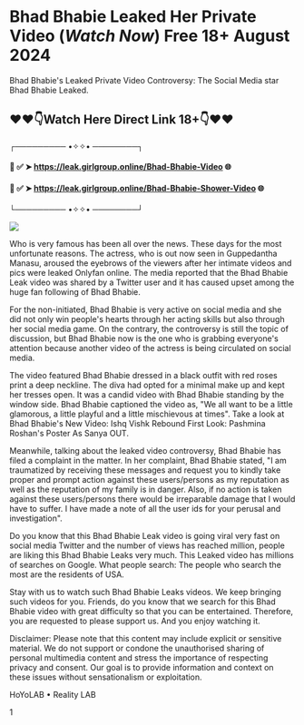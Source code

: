 # Bhad Bhabie Leaked Her Private Video (*Watch Now*) Free 18+ August 2024

Bhad Bhabie's Leaked Private Video Controversy: The Social Media star Bhad Bhabie Leaked.

 

## ❤❤👇Watch Here Direct Link 18+👇❤❤



┌───────── •✧✧• ────────┐



#### 📌 ✅ ➤ https://leak.girlgroup.online/Bhad-Bhabie-Video 🌐



#### 📌 ✅ ➤ https://leak.girlgroup.online/Bhad-Bhabie-Shower-Video 🌐



└───────── •✧✧• ────────┘

 <a href='https://leak.girlgroup.online' title='PLAY NOW'><img src='https://blogger.googleusercontent.com/img/b/R29vZ2xl/AVvXsEi4F-elQIpeyB181LAymx2pfiPeD3Rai3Hrdcc8m1MZS3xdT1-0I9t5ONFx37GY94WdxDP_XzYttCeT_6FrPzAYAhCmWBlSVA0j7fqqYGeXtzugUzvu5U0vjZ-_Jy84V-mO9ZF6r2-sn4nSuIB4VcSO_ujFabxbzJZ-z1XWfhF4keqvQZuNESukUEM0vKM/s543/e82729_0eac070815174becaeff58939ca0cc46~mv2.webp' /></a>

Who is very famous has been all over the news. These days for the most unfortunate reasons. The actress, who is out now seen in Guppedantha Manasu, aroused the eyebrows of the viewers after her intimate videos and pics were leaked Onlyfan online. The media reported that the Bhad Bhabie Leak video was shared by a Twitter user and it has caused upset among the huge fan following of Bhad Bhabie.





For the non-initiated, Bhad Bhabie is very active on social media and she did not only win people's hearts through her acting skills but also through her social media game. On the contrary, the controversy is still the topic of discussion, but Bhad Bhabie now is the one who is grabbing everyone's attention because another video of the actress is being circulated on social media.







The video featured Bhad Bhabie dressed in a black outfit with red roses print a deep neckline. The diva had opted for a minimal make up and kept her tresses open. It was a candid video with Bhad Bhabie standing by the window side. Bhad Bhabie captioned the video as, "We all want to be a little glamorous, a little playful and a little mischievous at times". Take a look at Bhad Bhabie's New Video: Ishq Vishk Rebound First Look: Pashmina Roshan's Poster As Sanya OUT.







Meanwhile, talking about the leaked video controversy, Bhad Bhabie has filed a complaint in the matter. In her complaint, Bhad Bhabie stated, "I am traumatized by receiving these messages and request you to kindly take proper and prompt action against these users/persons as my reputation as well as the reputation of my family is in danger. Also, if no action is taken against these users/persons there would be irreparable damage that I would have to suffer. I have made a note of all the user ids for your perusal and investigation".







Do you know that this Bhad Bhabie Leak video is going viral very fast on social media Twitter and the number of views has reached million, people are liking this Bhad Bhabie Leaks very much. This Leaked video has millions of searches on Google. What people search: The people who search the most are the residents of USA.





Stay with us to watch such Bhad Bhabie Leaks videos. We keep bringing such videos for you. Friends, do you know that we search for this Bhad Bhabie video with great difficulty so that you can be entertained. Therefore, you are requested to please support us. And you enjoy watching it.







Disclaimer: Please note that this content may include explicit or sensitive material. We do not support or condone the unauthorised sharing of personal multimedia content and stress the importance of respecting privacy and consent. Our goal is to provide information and context on these issues without sensationalism or exploitation.

HoYoLAB • Reality LAB

1

